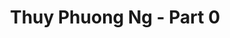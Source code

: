 ---
layout: album
resource: instagram
title: "Thuy Phuong Ng - Part 0"
description: "Instagram album of Thuy Phuong Ng, part 0.</br> Username: imphuon.g"
active: gallery
album-title: "Thuy Phuong Ng"
images:
  - image_path: imphuon.g/0/20250107_181501_472612528_586360654010100_4612311618955290904_n.jpg
  - image_path: imphuon.g/0/20250107_181501_472813631_1274185280573896_156395811035224104_n.jpg
  - image_path: imphuon.g/0/20250107_181501_472814777_571531452391147_3884701310887782816_n.jpg
  - image_path: imphuon.g/0/20250107_181501_472962194_547988471572322_1567802957051404370_n.jpg
  - image_path: imphuon.g/0/20250107_181501_473015174_600318055924538_5586355923978014686_n.jpg
  - image_path: imphuon.g/0/472116897_18379961539104936_6103806462203952942_n.jpg
  - image_path: imphuon.g/0/472944270_18381019342104936_5755947585961476451_n.jpg
---